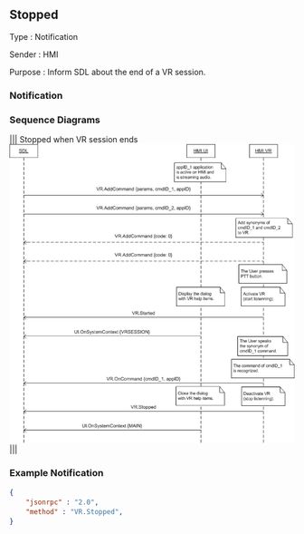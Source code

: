 ## Stopped

Type
: Notification

Sender
: HMI

Purpose
: Inform SDL about the end of a VR session.

### Notification

### Sequence Diagrams
|||
Stopped when VR session ends
![Stopped](./assets/Stopped.png)
|||

### Example Notification

```json
{
	"jsonrpc" : "2.0",
	"method" : "VR.Stopped",
}
```
